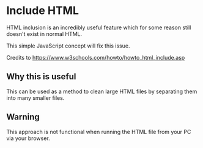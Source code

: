 # Include HTML

HTML inclusion is an incredibly useful feature which for some reason still doesn't exist in normal HTML.

This simple JavaScript concept will fix this issue.

Credits to <https://www.w3schools.com/howto/howto_html_include.asp>

## Why this is useful

This can be used as a method to clean large HTML files by separating them into many smaller files.

## Warning

This approach is not functional when running the HTML file from your PC via your browser.
